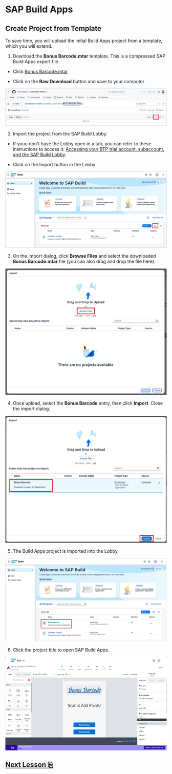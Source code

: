 # SAP Build Apps

## Create Project from Template

To save time, you will upload the initial Build Apps project from a template, which you will extend.

1. Download the **Bonus Barcode.mtar** template. This is a compressed SAP Build Apps export file.

- Click [Bonus Barcode.mtar](files/Bonus%20Barcode.mtar)

- Click on the **Raw Download** button and save to your computer

<img src="images/image1.jpg" />

2. Import the project from the SAP Build Lobby. 

- If youu don't have the Lobby open in a tab, you can refer to these instructions to access it: [Accessing your BTP trial account, subaccount, and the SAP Build Lobby](../lobbyaccess/).

- Click on the Import button in the Lobby

<img src="images/image2.jpg" />

3. On the Import dialog, click **Browse Files** and select the downloaded **Bonus Barcode.mtar** file (you can also drag and drop the file here).

<img src="images/image3.jpg" />

4. Once upload, select the **Bonus Barcode** entry, then click **Import**. Close the import dialog.

<img src="images/image4.jpg" />

5. The Build Apps project is imported into the Lobby. 

<img src="images/image5.jpg" />

6. Click the project title to open SAP Build Apps.


<img src="images/image3.png" style="width:6.5in;height:3.03472in" />

## [Next Lesson ⎘](../ex3.2/)

